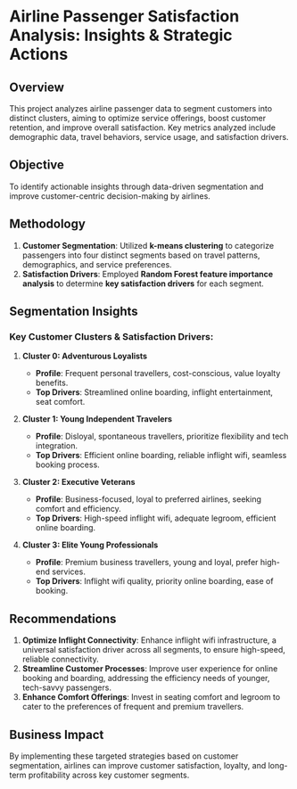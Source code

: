 # Airline Passenger Satisfaction Analysis: Insights & Strategic Actions

## Overview
This project analyzes airline passenger data to segment customers into distinct clusters, aiming to optimize service offerings, boost customer retention, and improve overall satisfaction. Key metrics analyzed include demographic data, travel behaviors, service usage, and satisfaction drivers.

## Objective
To identify actionable insights through data-driven segmentation and improve customer-centric decision-making by airlines.

## Methodology
1. **Customer Segmentation**: Utilized **k-means clustering** to categorize passengers into four distinct segments based on travel patterns, demographics, and service preferences.
2. **Satisfaction Drivers**: Employed **Random Forest feature importance analysis** to determine **key satisfaction drivers** for each segment.

## Segmentation Insights
### Key Customer Clusters & Satisfaction Drivers:
1. **Cluster 0: Adventurous Loyalists**  
   - **Profile**: Frequent personal travellers, cost-conscious, value loyalty benefits.  
   - **Top Drivers**: Streamlined online boarding, inflight entertainment, seat comfort.

2. **Cluster 1: Young Independent Travelers**  
   - **Profile**: Disloyal, spontaneous travellers, prioritize flexibility and tech integration.  
   - **Top Drivers**: Efficient online boarding, reliable inflight wifi, seamless booking process.

3. **Cluster 2: Executive Veterans**  
   - **Profile**: Business-focused, loyal to preferred airlines, seeking comfort and efficiency.  
   - **Top Drivers**: High-speed inflight wifi, adequate legroom, efficient online boarding.

4. **Cluster 3: Elite Young Professionals**  
   - **Profile**: Premium business travellers, young and loyal, prefer high-end services.  
   - **Top Drivers**: Inflight wifi quality, priority online boarding, ease of booking.

## Recommendations
1. **Optimize Inflight Connectivity**: Enhance inflight wifi infrastructure, a universal satisfaction driver across all segments, to ensure high-speed, reliable connectivity.
2. **Streamline Customer Processes**: Improve user experience for online booking and boarding, addressing the efficiency needs of younger, tech-savvy passengers.
3. **Enhance Comfort Offerings**: Invest in seating comfort and legroom to cater to the preferences of frequent and premium travellers.

## Business Impact
By implementing these targeted strategies based on customer segmentation, airlines can improve customer satisfaction, loyalty, and long-term profitability across key customer segments.
